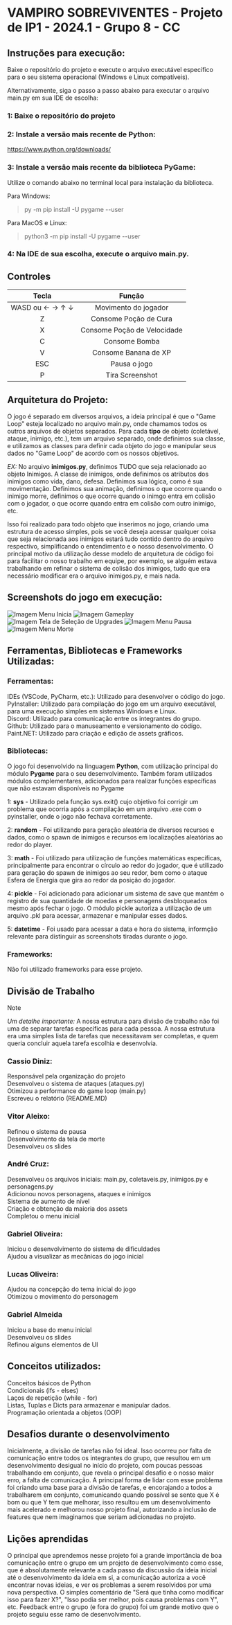  # VAMPIRO SOBREVIVENTES - Projeto de IP1 - 2024.1 - Grupo 8 - CC

## Instruções para execução:
Baixe o repositório do projeto e execute o arquivo executável específico para o seu sistema operacional (Windows e Linux compatíveis).  

Alternativamente, siga o passo a passo abaixo para executar o arquivo main.py em sua IDE de escolha:

### 1: Baixe o repositório do projeto

### 2: Instale a versão mais recente de Python:
https://www.python.org/downloads/

### 3: Instale a versão mais recente da biblioteca PyGame:
Utilize o comando abaixo no terminal local para instalação da biblioteca.  

Para Windows:  
> py -m pip install -U pygame --user  
  
Para MacOS e Linux:  
> python3 -m pip install -U pygame --user
### 4: Na IDE de sua escolha, execute o arquivo main.py.

## Controles
| Tecla | Função |
| :---:   | :---: |
| WASD ou ← → ↑ ↓ | Movimento do jogador |
| Z | Consome Poção de Cura|
| X | Consome Poção de Velocidade|
| C | Consome Bomba|
| V   | Consome Banana de XP |
| ESC  | Pausa o jogo |
| P  | Tira Screenshot |

## Arquitetura do Projeto:
O jogo é separado em diversos arquivos, a ideia principal é que o "Game Loop" esteja localizado no arquivo main.py, onde chamamos todos os outros arquivos de objetos separados. Para cada **tipo** de objeto (coletável, ataque, inimigo, etc.), tem um arquivo separado, onde definimos sua classe, e utilizamos as classes para definir cada objeto do jogo e manipular seus dados no "Game Loop" de acordo com os nossos objetivos.  

_EX:_ No arquivo **inimigos.py**, definimos TUDO que seja relacionado ao objeto Inimigos. A classe de inimigos, onde definimos os atributos dos inimigos como vida, dano, defesa. Definimos sua lógica, como é sua movimentação. Definimos sua animação, definimos o que ocorre quando o inimigo morre, definimos o que ocorre quando o inimgo entra em colisão com o jogador, o que ocorre quando entra em colisão com outro inimigo, etc.  

Isso foi realizado para todo objeto que inserimos no jogo, criando uma estrutura de acesso simples, pois se você deseja acessar qualquer coisa que seja relacionada aos inimigos estará tudo contido dentro do arquivo respectivo, simplificando o entendimento e o nosso desenvolvimento. O principal motivo da utilização desse modelo de arquitetura de código foi para facilitar o nosso trabalho em equipe, por exemplo, se alguém estava trabalhando em refinar o sistema de colisão dos inimigos, tudo que era necessário modificar era o arquivo inimigos.py, e mais nada.  

## Screenshots do jogo em execução:
![Imagem Menu Inicia](Screenshots/tela_menu_inicial.png)
![Imagem Gameplay](Screenshots/gameplay.png)
![Imagem Tela de Seleção de Upgrades](Screenshots/level_up.png)
![Imagem Menu Pausa](Screenshots/tela_pausa.png)
![Imagem Menu Morte](Screenshots/Tela_de_morte.png)

## Ferramentas, Bibliotecas e Frameworks Utilizadas:

### Ferramentas:
IDEs (VSCode, PyCharm, etc.): Utilizado para desenvolver o código do jogo.  
PyInstaller: Utilizado para compilação do jogo em um arquivo executável, para uma execução simples em sistemas Windows e Linux.  
Discord: Utilizado para comunicação entre os integrantes do grupo.  
Github: Utilizado para o manuseamento e versionamento do código.  
Paint.NET: Utilizado para criação e edição de assets gráficos.  

### Bibliotecas:

O jogo foi desenvolvido na linguagem **Python**, com utilização principal do módulo **Pygame** para o seu desenvolvimento.
Também foram utilizados módulos complementares, adicionados para realizar funções específicas que não estavam disponíveis no Pygame  

1: **sys** - Utilizado pela função sys.exit() cujo objetivo foi corrigir um problema que ocorria após a compilação em um arquivo .exe com o pyinstaller, onde o jogo não fechava corretamente.  

2: **random** - Foi utilizando para geração aleatória de diversos recursos e dados, como o spawn de inimigos e recursos em localizações aleatórias ao redor do player.  

3: **math** - Foi utilizado para utilização de funções matemáticas específicas, principalmente para encontrar o círculo ao redor do jogador, que é utilizado para geração do spawn de inimigos ao seu redor, bem como o ataque Esfera de Energia que gira ao redor da posição do jogador.  

4: **pickle** - Foi adicionado para adicionar um sistema de save que mantém o registro de sua quantidade de moedas e personagens desbloqueados mesmo após fechar o jogo. O módulo pickle autoriza a utilização de um arquivo .pkl para acessar, armazenar e manipular esses dados.  

5: **datetime** - Foi usado para acessar a data e hora do sistema, informção relevante para distinguir as screenshots tiradas durante o jogo.  

### Frameworks:

Não foi utilizado frameworks para esse projeto.  

## Divisão de Trabalho

> [!NOTE]
> _Um detalhe importante:_ A nossa estrutura para divisão de trabalho não foi uma de separar tarefas específicas para cada pessoa. A nossa estrutura era uma simples lista de tarefas que necessitavam ser completas, e quem queria concluir aquela tarefa escolhia e desenvolvia.
### Cassio Diniz:
Responsável pela organização do projeto  
Desenvolveu o sistema de ataques (ataques.py)  
Otimizou a performance do game loop (main.py)  
Escreveu o relatório (README.MD)

### Vitor Aleixo:
Refinou o sistema de pausa  
Desenvolvimento da tela de morte  
Desenvolveu os slides

### André Cruz:
Desenvolveu os arquivos iniciais: main.py, coletaveis.py, inimigos.py e personagens.py  
Adicionou novos personagens, ataques e inimigos  
Sistema de aumento de nível  
Criação e obtenção da maioria dos assets  
Completou o menu inicial

### Gabriel Oliveira:
Iniciou o desenvolvimento do sistema de dificuldades  
Ajudou a visualizar as mecânicas do jogo inicial

### Lucas Oliveira:
Ajudou na concepção do tema inicial do jogo  
Otimizou o movimento do personagem

### Gabriel Almeida
Iniciou a base do menu inicial  
Desenvolveu os slides  
Refinou alguns elementos de UI

## Conceitos utilizados:
Conceitos básicos de Python  
Condicionais (ifs - elses)  
Laços de repetição (while - for)  
Listas, Tuplas e Dicts para armazenar e manipular dados.  
Programação orientada a objetos (OOP)  

## Desafios durante o desenvolvimento
Inicialmente, a divisão de tarefas não foi ideal. Isso ocorreu por falta de comunicação entre todos os integrantes do grupo, que resultou em um desenvolvimento desigual no início do projeto, com poucas pessoas trabalhando em conjunto, que revela o principal desafio e o nosso maior erro, a falta de comunicação. A principal forma de lidar com esse problema foi criando uma base para a divisão de tarefas, e encorajando a todos a trabalharem em conjunto, comunicando quando possível se sente que X é bom ou que Y tem que melhorar, isso resultou em um desenvolvimento mais acelerado e melhorou nosso projeto final, autorizando a inclusão de features que nem imaginamos que seriam adicionadas no projeto.

## Lições aprendidas
O principal que aprendemos nesse projeto foi a grande importãncia de boa comunicação entre o grupo em um projeto de desenvolvimento como esse, que é absolutamente relevante a cada passo da discussão da ideia inicial até o desenvolvimento da ideia em si, a comunicação autoriza a você encontrar novas ideias, e ver os problemas a serem resolvidos por uma nova perspectiva. O simples comentário de "Será que tinha como modificar isso para fazer X?", "Isso podia ser melhor, pois causa problemas com Y", etc. Feedback entre o grupo (e fora do grupo) foi um grande motivo que o projeto seguiu esse ramo de desenvolvimento.
